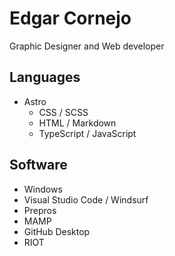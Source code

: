 # Edgar Cornejo

Graphic Designer and Web developer

## Languages

- Astro
  - CSS / SCSS
  - HTML / Markdown
  - TypeScript / JavaScript


## Software

- Windows
- Visual Studio Code / Windsurf
- Prepros
- MAMP
- GitHub Desktop
- RIOT
